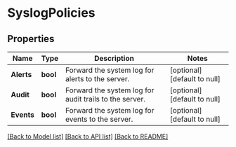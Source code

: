 # SyslogPolicies

## Properties
Name | Type | Description | Notes
------------ | ------------- | ------------- | -------------
**Alerts** | **bool** | Forward the system log for alerts to the server. | [optional] [default to null]
**Audit** | **bool** | Forward the system log for audit trails to the server. | [optional] [default to null]
**Events** | **bool** | Forward the system log for events to the server. | [optional] [default to null]

[[Back to Model list]](../README.md#documentation-for-models) [[Back to API list]](../README.md#documentation-for-api-endpoints) [[Back to README]](../README.md)

